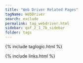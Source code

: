 ```yaml
---
title: "Web Driver Related Pages"
tagName: WebDriver
search: exclude
permalink: tag_webdriver.html
sidebar: qaf_2_1_7b_sidebar
folder: tags
---
```

{% include taglogic.html %}

{% include links.html %}
